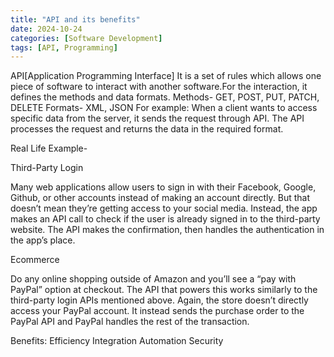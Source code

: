 ```yaml
---
title: "API and its benefits"
date: 2024-10-24
categories: [Software Development]
tags: [API, Programming]
---
```


API[Application Programming Interface]
It is a set of rules which allows one piece of software to interact with another software.For the interaction, it defines the methods and data formats.
Methods- GET, POST, PUT, PATCH, DELETE
Formats- XML, JSON
For example: When a client wants to access specific data from the server, it sends the request through API. The API processes the request and returns the data in the required format.

Real Life Example-

Third-Party Login

Many web applications allow users to sign in with their Facebook, Google, Github, or other accounts instead of making an account directly. But that doesn’t mean they’re getting access to your social media. Instead, the app makes an API call to check if the user is already signed in to the third-party website. The API makes the confirmation, then handles the authentication in the app’s place.


Ecommerce

Do any online shopping outside of Amazon and you’ll see a “pay with PayPal” option at checkout. The API that powers this works similarly to the third-party login APIs mentioned above. Again, the store doesn’t directly access your PayPal account. It instead sends the purchase order to the PayPal API and PayPal handles the rest of the transaction.


Benefits:
Efficiency
Integration
Automation
Security